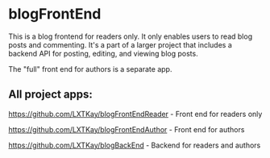 # blogFrontEnd

This is a blog frontend for readers only. It only enables users to read blog posts and commenting.
It's a part of a larger project that includes a backend API for posting, editing, and viewing blog posts.

The "full" front end for authors is a separate app.

## All project apps:

https://github.com/LXTKay/blogFrontEndReader - Front end for readers only

https://github.com/LXTKay/blogFrontEndAuthor - Front end for authors

https://github.com/LXTKay/blogBackEnd - Backend for readers and authors